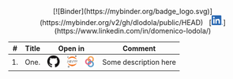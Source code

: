 <p style="text-align: center;">[![Binder](https://mybinder.org/badge_logo.svg)](https://mybinder.org/v2/gh/dlodola/public/HEAD) &nbsp; [<img src="./.logos/LI-In-Bug.png" height="20">](https://www.linkedin.com/in/domenico-lodola/)</p>

|  #  | Title | Open in | Comment |
|:---:|-------|:-------:| --------|
| 1.  | One.  | [<img src="./.logos/GitHub-Mark-32px.png" height="25">](https://github.com/dlodola/public/blob/main/Untitled.ipynb) &nbsp;&nbsp; [<img src="./.logos/jupyter-logo.png" height="25">](https://nbviewer.jupyter.org/github/dlodola/public/blob/main/Untitled.ipynb) &nbsp; [<img src="./.logos/binder-favicon.png" height="25">](https://mybinder.org/v2/gh/dlodola/public/main?filepath=Untitled.ipynb) | Some description here |
